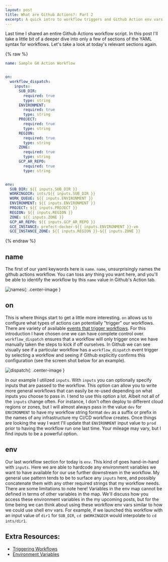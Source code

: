 ```yaml
---
layout: post
title: What are Github Actions?: Part 2
excerpt: A quick intro to workflow triggers and Github Action env vars.
---
```


Last time I shared an entire Github Actions workflow script.  In this post I'll take a little bit of a deeper dive into only a few of sections of the YAML syntax for workflows.
Let's take a look at today's relevant sections again.

{% raw %}
```yaml
name: Sample GH Action Workflow


on:
  workflow_dispatch:
    inputs:
      SUB_DIR:
        required: true
        type: string
      ENVIRONMENT:
        required: true
        type: string
      PROJECT:
        required: true
        type: string
      REGION:
        required: true
        type: string
      ZONE:
        required: true
        type: string
      GCP_AR_REPO:
        required: true
        type: string


env:
  SUB_DIR: ${{ inputs.SUB_DIR }}
  WORKINGDIR: ints/${{ inputs.SUB_DIR }}
  WORK_QUEUE: ${{ inputs.ENVIRONMENT }}
  ENVIRONMENT: ${{ inputs.ENVIRONMENT }}
  PROJECT: ${{ inputs.PROJECT }}
  REGION: ${{ inputs.REGION }}
  ZONE: ${{ inputs.ZONE }}
  GCP_AR_REPO: ${{ inputs.GCP_AR_REPO }}
  GCE_INSTANCE: prefect-docker-${{ inputs.ENVIRONMENT }}-vm
  GCE_INSTANCE_ZONE: ${{ inputs.REGION }}-${{ inputs.ZONE }}
```
{% endraw %}


## name
The first of our yaml keywords here is `name`. `name`, unsurprisingly names the github actions workflow.  You can toss any thing you want here, and you'll be able
to identify the workflow by this `name` value in Github's Action tab.

![names](https://docs.github.com/assets/cb-217199/images/help/repository/actions-select-workflow-2022.png){: .center-image }

## on
This is where things start to get a little more interesting. `on` allows us to configure what types of actions can potentially "trigger" our workflows. There are variety
of available [events that trigger workflows](https://docs.github.com/en/actions/using-workflows/events-that-trigger-workflows). For this introduction I have chosen one
we can have complete control over. `workflow_dispatch` ensures that a workflow will only trigger once we have manually taken the steps to kick if off ourselves. In Github
we can see visually see if a particular workflow has a `workflow_dispatch` event trigger by selecting a workflow and seeing if Github explicitly confirms this configuration (see
the screen shot below for an example).

![dispatch](https://docs.github.com/assets/cb-57703/images/actions-workflow-dispatch.png){: .center-image }

In our example I utilized `inputs`.  With `inputs` you can optionally specify inputs that are passed to the workflow.  This option can allow you to write more general workflows
that can easily be re-used depending on what inputs you choose to pass in. I tend to use this option a lot.  Albeit not all of the `inputs` change often. For instance, I don't often
deploy to different cloud regions or zones, but I will almost always pass in the value `dev` for `ENVIRONMENT` to have my workflow string format `dev` as a suffix or prefix in the names of any infrastructure my CI/CD workflow
creates. Once things are looking the way I want I'll update that `ENVIRONMENT` input value to `prod` prior to having the workflow run one last time. Your mileage may vary, but I find inputs
to be a powerful option.

## env
Our last workflow section for today is `env`. This kind of goes hand-in-hand with `inputs`. Here we are able to hardcode any environment variables we want to have available for our use
further downstream in the workflow. My general use pattern tends to be to surface any `inputs` here, and possibly concatenate them with any other required strings that my workflow needs.
There are some limitations to note here! Variables in the env map cannot be defined in terms of other variables in the map. We'll discuss how you access these environment variables in the my upcoming
posts, but for the time being we can think about using these workflow env vars similar to how we could use shell env vars. For example, if we launched this workflow with an input value of `dir1` for `SUB_DIR`,
`cd $WORKINGDIR` would interpolate to `cd ints/dir1`.


## Extra Resources:
* [Triggering Workflows](https://docs.github.com/en/actions/using-workflows/triggering-a-workflow)
* [Environment Variables](https://docs.github.com/en/actions/learn-github-actions/variables)
